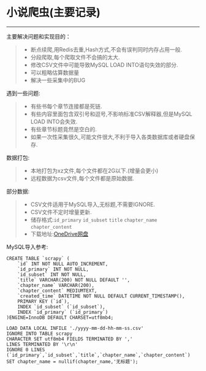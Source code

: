 # 小说爬虫(主要记录)

------

主要解决问题和实现目的：

> * 断点续爬,用Redis去重,Hash方式,不会有误判同时内存占用一般.
> * 分段爬取,每个爬取文件不会搞的太大.
> * 修改CSV文件中可能导致MySQL LOAD INTO语句失效的部分.
> * 可以粗略估算数据量
> * 解决一些采集中的BUG

遇到一些问题:

> * 有些书每个章节连接都是死链.
> * 有些内容里面包含双引号和逗号,不影响标准CSV解释器,但是MySQL LOAD INTO会失效.
> * 有些章节标题竟然是空白的.
> * 如果一次性采集很久,可能文件很大,不利于导入各类数据库或者硬盘保存.

数据打包:

> * 本地打包为xz文件,每个文件都在2G以下.(增量会更小)
> * 远程数据为csv文件,每个文件都是原始数据.

部分数据:

> * CSV文件适用于MySQL导入,无标题,不需要IGNORE.
> * CSV文件不定时增量更新.
> * 储存格式:`id_primary` `id_subset` `title` `chapter_name` `chapter_content`
> * 下载地址:[OneDrive网盘][1]

MySQL导入参考:

```mysql
CREATE TABLE `scrapy` (
    `id` INT NOT NULL AUTO_INCREMENT,
    `id_primary` INT NOT NULL,
    `id_subset` INT NOT NULL,
    `title` VARCHAR(200) NOT NULL DEFAULT '',
    `chapter_name` VARCHAR(200),
    `chapter_content` MEDIUMTEXT,
    `created_time` DATETIME NOT NULL DEFAULT CURRENT_TIMESTAMP(),
    PRIMARY KEY (`id`),
    INDEX `id_subset` (`id_subset`),
    INDEX `id_primary` (`id_primary`)
)ENGINE=InnoDB DEFAULT CHARSET=utf8mb4;
```

```mysql
LOAD DATA LOCAL INFILE './yyyy-mm-dd-hh-mm-ss.csv'
IGNORE INTO TABLE scrapy
CHARACTER SET utf8mb4 FIELDS TERMINATED BY ','
LINES TERMINATED BY '\r\n'
IGNORE 0 LINES 
(`id_primary`,`id_subset`,`title`,`chapter_name`,`chapter_content`)
SET chapter_name = nullif(chapter_name,'无标题');
```


  [1]: https://hcmcou-my.sharepoint.com/:f:/g/personal/phuong_ntn9_oude_edu_vn/EgV3SkupH7FBgwuEXZP2BYEBtex7HuhwkP275vSin-U0ww?e=2FKFb8 "OneDrive"